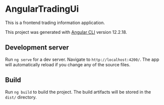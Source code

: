 # AngularTradingUi

This is a frontend trading information application.

This project was generated with [Angular CLI](https://github.com/angular/angular-cli) version 12.2.18.

## Development server

Run `ng serve` for a dev server. Navigate to `http://localhost:4200/`. The app will automatically reload if you change any of the source files.

<!--
## Code scaffolding

Run `ng generate component component-name` to generate a new component. You can also use `ng generate directive|pipe|service|class|guard|interface|enum|module`.
-->

## Build

Run `ng build` to build the project. The build artifacts will be stored in the `dist/` directory.

<!--
## Running unit tests

Run `ng test` to execute the unit tests via [Karma](https://karma-runner.github.io).

## Running end-to-end tests

Run `ng e2e` to execute the end-to-end tests via a platform of your choice. To use this command, you need to first add a package that implements end-to-end testing capabilities.
-->
